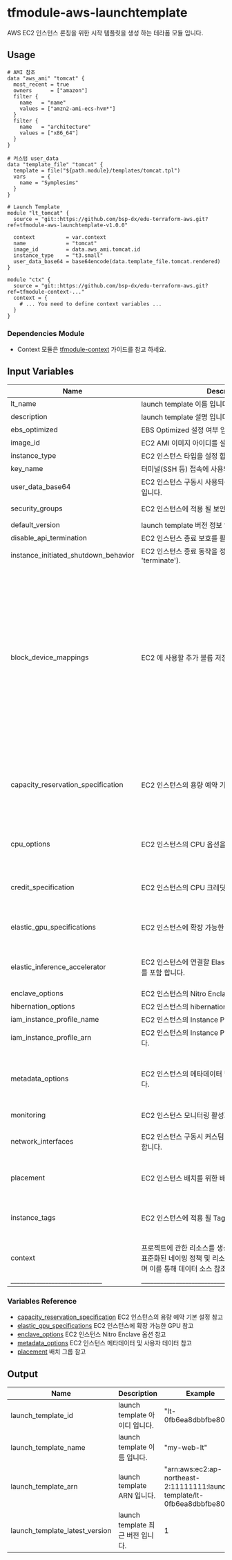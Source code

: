 # tfmodule-aws-launchtemplate

AWS EC2 인스턴스 론칭을 위한 시작 템플릿을 생성 하는 테라폼 모듈 입니다.

## Usage

```
# AMI 참조 
data "aws_ami" "tomcat" {
  most_recent = true
  owners      = ["amazon"]
  filter {
    name   = "name"
    values = ["amzn2-ami-ecs-hvm*"]
  }
  filter {
    name   = "architecture"
    values = ["x86_64"]
  }
}

# 커스텀 user_data
data "template_file" "tomcat" {
  template = file("${path.module}/templates/tomcat.tpl")
  vars     = {
    name = "Symplesims"
  }
}

# Launch Template
module "lt_tomcat" {
  source = "git::https://github.com/bsp-dx/edu-terraform-aws.git?ref=tfmodule-aws-launchtemplate-v1.0.0"

  context          = var.context
  name             = "tomcat"
  image_id         = data.aws_ami.tomcat.id
  instance_type    = "t3.small"
  user_data_base64 = base64encode(data.template_file.tomcat.rendered)
}

module "ctx" {
  source = "git::https://github.com/bsp-dx/edu-terraform-aws.git?ref=tfmodule-context-..."
  context = {  
    # ... You need to define context variables ...
  }
}
```

### Dependencies Module
- Context 모듈은 [tfmodule-context](./tfmodule-context.md) 가이드를 참고 하세요.


## Input Variables
| Name | Description | Type | Example | Required |
|------|-------------|------|---------|:--------:|
| lt_name | launch template 이름 입니다. | string | - | Yes |
| description | launch template 설명 입니다. | string | - | No |
| ebs_optimized | EBS Optimized 설정 여부 입니다. | bool | false | No |
| image_id | EC2 AMI 이미지 아이디를 설정 합니다. | string | "ami-0252a84eb1d66c2a0" | Yes |
| instance_type | EC2 인스턴스 타입을 설정 합니다. | string | "t3.medium" | Yes |
| key_name | 터미널(SSH 등) 접속에 사용되는 public 인증 key 입니다.  | string | - | No |
| user_data_base64 | EC2 인스턴스 구동시 사용되는 커스텀 사용자 쉘 스크립트 입니다. | string | - | No |
| security_groups | EC2 인스턴스에 적용 될 보안 그룹 입니다. | list(string) | ["sg-03c86f9a0c3251e123", "sg-03c86f9a0c1222ea2" ] | No |
| default_version | launch template 버전 정보 입니 | string | - | No |
| disable_api_termination | EC2 인스턴스 종료 보호를 활성화 합니다.  | bool | false | No |
| instance_initiated_shutdown_behavior | EC2 인스턴스 종료 동작을 정의 합니다. ('stop' 또는 'terminate').  | string | "stop" | No |
| block_device_mappings | EC2 에 사용할 추가 볼륨 저장소를 정의 합니다.  | list(any) | <pre>block_device_mappings = [<br>    {<br>      device_name = '/dev/xvda'<br>      no_device   = 0<br>      ebs = {<br>            delete_on_termination = true<br>            encrypted             = true<br>            volume_size           = 20<br>            volume_type           = 'gp2'<br>        }<br>    },<br>    {<br>      device_name = '/dev/sda1'<br>      no_device   = 1<br>      ebs = {<br>        delete_on_termination = true<br>        volume_size           = 30<br>        volume_type           = 'gp2'<br>      }<br>    }<br>  ]</pre> | No |
| capacity_reservation_specification | EC2 인스턴스의 용량 예약 기본 설정을 정의 합니다. | any | <pre>capacity_reservation_specification = {<br>  capacity_reservation_preference = 'open'<br>  capacity_reservation_target {<br>      capacity_reservation_id = 'cr-1234abcd56EXAMPLE'<br>  }<br>}</pre> | No |
| cpu_options | EC2 인스턴스의 CPU 옵션을 설정 합니다.  | map(string) | <pre>cpu_options = {<br>  core_count       = 4<br>  threads_per_core = 2<br>}</pre> | No |
| credit_specification | EC2 인스턴스의 CPU 크레딧 정보를 정의 합니다.  | map(string) | <pre>credit_specification = {<br>  cpu_credits = "standard"<br>}</pre> | No |
| elastic_gpu_specifications | EC2 인스턴스에 확장 가능한 GPU 를 추가 합니다. | map(string) | <pre>elastic_gpu_specifications = {<br>  type = "test"<br>}</pre> | No |
| elastic_inference_accelerator | EC2 인스턴스에 연결할 Elastic Inference Accelerator 를 포함 합니다. | map(string) | <pre>elastic_inference_accelerator = {<br>  type = "eg1.2xlarge"<br>}</pre> | No |
| enclave_options | EC2 인스턴스의 Nitro Enclave 옵션을 활성화 합니다. | bool | - | No |
| hibernation_options | EC2 인스턴스의 hibernation 옵션을 활성화 합니다. | bool | - | No |
| iam_instance_profile_name | EC2 인스턴스의 Instance Profile Name 을 설정 합니다. | string | - | No |
| iam_instance_profile_arn  | EC2 인스턴스의 Instance Profile ARN 정보를 설정 합니다. | string | - | No |
| metadata_options | EC2 인스턴스의 메타데이터 및 사용자 데이터를 설정 합니다. | map(string) | <pre>metadata_options = {<br>  http_endpoint = "enabled"<br>  http_tokens   = "required"<br>  http_put_response_hop_limit = 1<br>}</pre> | No |
| monitoring | EC2 인스턴스 모니터링 활성화 여부를 설정 합니다. | bool | true | No |
| network_interfaces | EC2 인스턴스 구동시 커스텀 네트워크 인터페이스를 추가 합니다. | list(any) | <pre>network_interfaces = [{<br>  associate_public_ip_address = true<br>}]</pre> | No |
| placement | EC2 인스턴스 배치를 위한 배치 그룹을 설정 합니다. | map(string) | <pre>placement = {<br>  group_name = "my_pgname"<br>}</pre> | No |
| instance_tags | EC2 인스턴스에 적용 될 Tag를 설정 합니다. | map(string) | <pre>instance_tags = {<br>  Key1 = "Value1",<br>  Key2 = "Value2"<br>}</pre> | No |
| context | 프로젝트에 관한 리소스를 생성 및 관리에 참조 되는 정보로 표준화된 네이밍 정책 및 리소스를 위한 속성 정보를 포함하며 이를 통해 데이터 소스 참조에도 활용됩니다. | object({}) | - | Yes |
| _____________________________ | ______________________________________________________ | ___ | ___ | ___ |

### Variables Reference
- [capacity_reservation_specification](https://docs.aws.amazon.com/ko_kr/AWSEC2/latest/UserGuide/capacity-reservations-using.html) EC2 인스턴스의 용량 예약 기본 설정 참고
- [elastic_gpu_specifications](https://docs.aws.amazon.com/ko_kr/AWSEC2/latest/WindowsGuide/elastic-graphics.html#elastic-gpus-basics) EC2 인스턴스에 확장 가능한 GPU 참고
- [enclave_options](https://docs.aws.amazon.com/ko_kr/enclaves/latest/user/nitro-enclave.html) EC2 인스턴스 Nitro Enclave 옵션 참고
- [metadata_options](https://docs.aws.amazon.com/ko_kr/AWSEC2/latest/UserGuide/ec2-instance-metadata.html) EC2 인스턴스 메타데이터 및 사용자 데이터 참고
- [placement](https://docs.aws.amazon.com/ko_kr/AWSEC2/latest/UserGuide/placement-groups.html) 배치 그룹 참고


## Output

| Name | Description | Example |
|------|-------------|------|
| launch_template_id | launch template 아이디 입니다. | "lt-0fb6ea8dbbfbe80c9" |
| launch_template_name | launch template 이름 입니다. | "my-web-lt" |
| launch_template_arn | launch template ARN 입니다. | "arn:aws:ec2:ap-northeast-2:11111111:launch-template/lt-0fb6ea8dbbfbe80c9" |
| launch_template_latest_version | launch template 최근 버전 입니다. | 1 |
